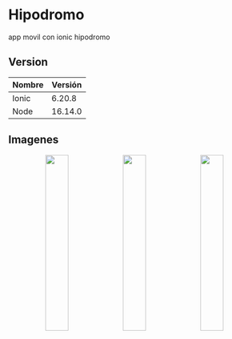 # Hipodromo
 app movil con ionic hipodromo
 
 ## Version
| Nombre | Versión |
| --- | --- |
| Ionic | 6.20.8 |
| Node | 16.14.0 |

## Imagenes

<p align="center">
  <img width="30%" src="https://github.com/JosmanAltamira/imagenes/blob/main/Hipodromo/pag1.png">
  <img width="30%" src="https://github.com/JosmanAltamira/imagenes/blob/main/Hipodromo/pag2.png">
  <img width="30%" src="https://github.com/JosmanAltamira/imagenes/blob/main/Hipodromo/pag3.png">
</p>
